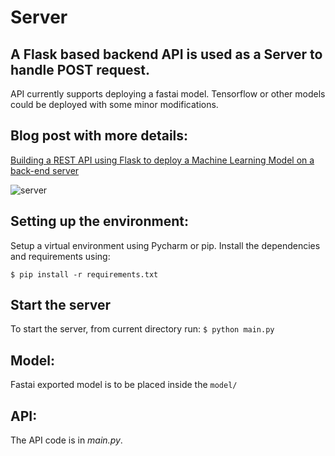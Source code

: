 # Server
## A Flask based backend API is used as a Server to handle POST request.
API currently supports deploying a fastai model. Tensorflow or other models could be deployed with some minor modifications.

## Blog post with more details:
[Building a REST API using Flask to deploy a Machine Learning Model on a back-end server](https://medium.com/deepklarity/building-a-rest-api-using-flask-to-deploy-a-machine-learning-model-on-a-back-end-server-a9645dbc8b6f)

![server](server.png)

## Setting up the environment:
Setup a virtual environment using Pycharm or pip. Install the dependencies and requirements using:

```$ pip install -r requirements.txt``` 

## Start the server
To start the server, from current directory run:
```$ python main.py```

## Model:
Fastai exported model is to be placed inside the `model/`

## API:
The API code is in *main.py*.

